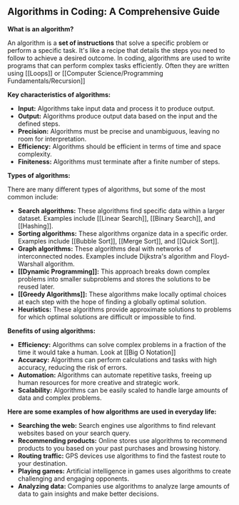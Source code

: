 ## Algorithms in Coding: A Comprehensive Guide

**What is an algorithm?**

An algorithm is a **set of instructions** that solve a specific problem or perform a specific task. It's like a recipe that details the steps you need to follow to achieve a desired outcome. In coding, algorithms are used to write programs that can perform complex tasks efficiently. Often they are written using [[Loops]] or [[Computer Science/Programming Fundamentals/Recursion]]

**Key characteristics of algorithms:** 

- **Input:** Algorithms take input data and process it to produce output.
- **Output:** Algorithms produce output data based on the input and the defined steps.
- **Precision:** Algorithms must be precise and unambiguous, leaving no room for interpretation.
- **Efficiency:** Algorithms should be efficient in terms of time and space complexity.
- **Finiteness:** Algorithms must terminate after a finite number of steps.

**Types of algorithms:**

There are many different types of algorithms, but some of the most common include:

- **Search algorithms:** These algorithms find specific data within a larger dataset. Examples include [[Linear Search]], [[Binary Search]], and [[Hashing]].
- **Sorting algorithms:** These algorithms organize data in a specific order. Examples include [[Bubble Sort]], [[Merge Sort]], and [[Quick Sort]].
- **Graph algorithms:** These algorithms deal with networks of interconnected nodes. Examples include Dijkstra's algorithm and Floyd-Warshall algorithm.
- **[[Dynamic Programming]]:** This approach breaks down complex problems into smaller subproblems and stores the solutions to be reused later.
- **[[Greedy Algorithms]]:** These algorithms make locally optimal choices at each step with the hope of finding a globally optimal solution.
- **Heuristics:** These algorithms provide approximate solutions to problems for which optimal solutions are difficult or impossible to find.

**Benefits of using algorithms:**

- **Efficiency:** Algorithms can solve complex problems in a fraction of the time it would take a human. Look at [[Big O Notation]]
- **Accuracy:** Algorithms can perform calculations and tasks with high accuracy, reducing the risk of errors.
- **Automation:** Algorithms can automate repetitive tasks, freeing up human resources for more creative and strategic work.
- **Scalability:** Algorithms can be easily scaled to handle large amounts of data and complex problems.

**Here are some examples of how algorithms are used in everyday life:**

- **Searching the web:** Search engines use algorithms to find relevant websites based on your search query.
- **Recommending products:** Online stores use algorithms to recommend products to you based on your past purchases and browsing history.
- **Routing traffic:** GPS devices use algorithms to find the fastest route to your destination.
- **Playing games:** Artificial intelligence in games uses algorithms to create challenging and engaging opponents.
- **Analyzing data:** Companies use algorithms to analyze large amounts of data to gain insights and make better decisions.

